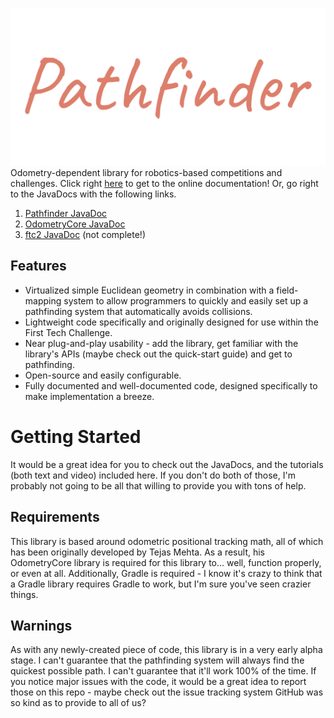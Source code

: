 ![Pathfinder Logo](https://raw.githubusercontent.com/Wobblyyyy/Pathfinder/master/logo.png)
Odometry-dependent library for robotics-based competitions and challenges.
Click right [here](https://wobblyyyy.github.io/Pathfinder/) to get to the online documentation!
Or, go right to the JavaDocs with the following links.
1. [Pathfinder JavaDoc](http://wobblyyyy.github.io/Pathfinder/javaDocs/pathfinder/index.html)
2. [OdometryCore JavaDoc](http://wobblyyyy.github.io/Pathfinder/javaDocs/odometryCore/index.html)
3. [ftc2 JavaDoc](http://wobblyyyy.github.io/Pathfinder/javaDocs/ftc2/index.html) (not complete!)

## Features 
- Virtualized simple Euclidean geometry in combination with a field-mapping system to allow programmers to
quickly and easily set up a pathfinding system that automatically avoids collisions.
- Lightweight code specifically and originally designed for use within the First Tech Challenge.
- Near plug-and-play usability - add the library, get familiar with the library's APIs (maybe check out the
quick-start guide) and get to pathfinding.
- Open-source and easily configurable.
- Fully documented and well-documented code, designed specifically to make implementation a breeze.

# Getting Started
It would be a great idea for you to check out the JavaDocs, and the tutorials (both text and video) included
here. If you don't do both of those, I'm probably not going to be all that willing to provide you with tons
of help.

## Requirements
This library is based around odometric positional tracking math, all of which has been originally developed
by Tejas Mehta. As a result, his OdometryCore library is required for this library to... well, function
properly, or even at all. Additionally, Gradle is required - I know it's crazy to think that a Gradle library
requires Gradle to work, but I'm sure you've seen crazier things.

## Warnings
As with any newly-created piece of code, this library is in a very early alpha stage. I can't guarantee that
the pathfinding system will always find the quickest possible path. I can't guarantee that it'll work 100% of
the time. If you notice major issues with the code, it would be a great idea to report those on this repo -
maybe check out the issue tracking system GitHub was so kind as to provide to all of us?
